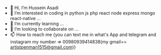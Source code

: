 - 👋 Hi, I’m Hussein Asadi
- 👀 I’m interested in coding in python js php react node express mongo react-native ...
- 🌱 I’m currently learning ...
- 💞️ I’m looking to collaborate on ...
- 📫 How to reach me {you can text me in what's App and telegram and instagram my number => 00980939414838(my gmail== artistpenman1515@gmail.com)}

<!---
husseinpenart/husseinpenart is a ✨ special ✨ repository because its `README.md` (this file) appears on your GitHub profile.
You can click the Preview link to take a look at your changes.
--->
